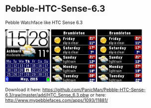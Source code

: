 # Pebble-HTC-Sense-6.3
Pebble Watchface like HTC Sense 6.3

![Screenshot](https://raw.githubusercontent.com/PanicMan/Pebble-HTC-Sense-6.3/master/add/HTC%20Sense%206.3.png "Screenshot")
![Screenshot](https://raw.githubusercontent.com/PanicMan/Pebble-HTC-Sense-6.3/master/add/HTC%20Sense%206.3_2.png "Screenshot")
![Screenshot](https://raw.githubusercontent.com/PanicMan/Pebble-HTC-Sense-6.3/master/add/HTC%20Sense%206.3_2.png "Screenshot")

Download it here: https://github.com/PanicMan/Pebble-HTC-Sense-6.3/raw/master/add/HTC_Sense_6.3.pbw
or here: http://www.mypebblefaces.com/apps/1093/11881/